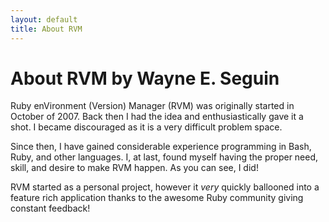 ```yaml
---
layout: default
title: About RVM
---
```


About RVM by Wayne E. Seguin
============================

Ruby enVironment (Version) Manager (RVM) was originally started in October of 2007. Back then I had the idea and enthusiastically gave it a shot. I became discouraged as it is a very difficult problem space.

Since then, I have gained considerable experience programming in Bash, Ruby, and other languages. I, at last, found myself having the proper need, skill, and desire to make RVM happen. As you can see, I did!

RVM started as a personal project, however it *very* quickly ballooned into a feature rich application thanks to the awesome Ruby community giving constant feedback!
